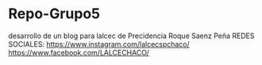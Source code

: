 # Repo-Grupo5

desarrollo de un blog para lalcec de Precidencia Roque Saenz Peña
REDES SOCIALES: 
https://www.instagram.com/lalcecspchaco/
https://www.facebook.com/LALCECHACO/
